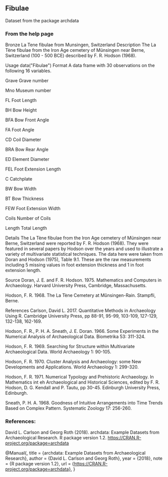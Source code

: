 ## Fibulae

Dataset from the package archdata

### From the help page

Bronze La Tene fibulae from Munsingen, Switzerland
Description
The La Tène fibulae from the Iron Age cemetery of Münsingen near Berne, Switzerland (100 - 500 BCE) described by F. R. Hodson (1968).

Usage
data("Fibulae")
Format
A data frame with 30 observations on the following 16 variables.

Grave
Grave number

Mno
Museum number

FL
Foot Length

BH
Bow Height

BFA
Bow Front Angle

FA
Foot Angle

CD
Coil Diameter

BRA
Bow Rear Angle

ED
Element Diameter

FEL
Foot Extension Length

C
Catchplate

BW
Bow Width

BT
Bow Thickness

FEW
Foot Extension Width

Coils
Number of Coils

Length
Total Length

Details
The La Tène fibulae from the Iron Age cemetery of Münsingen near Berne, Switzerland were reported by F. R. Hodson (1968). They were featured in several papers by Hodson over the years and used to illustrate a variety of multivariate statistical techniques. The data here were taken from Doran and Hodson (1975), Table 9.1. These are the raw measurements including 5 missing values in foot extension thickness and 1 in foot extension length.

Source
Doran, J. E. and F. R. Hodson. 1975. Mathematics and Computers in Archaeology. Harvard University Press, Cambridge, Massachusetts.

Hodson, F. R. 1968. The La Tène Cemetery at Műnsingen-Rain. Stampfli, Berne.

References
Carlson, David L. 2017. Quantitative Methods in Archaeology Using R. Cambridge University Press, pp 88-91, 95-99, 103-109, 127-129, 132-138, 162-169.

Hodson, F. R., P. H. A. Sneath, J. E. Doran. 1966. Some Experiments in the Numerical Analysis of Archaeological Data. Biometrika 53: 311-324.

Hodson, F. R. 1969. Searching for Structure within Multivariate Archaeological Data. World Archaeology 1: 90-105.

Hodson, F. R. 1970. Cluster Analysis and Archaeology: some New Developments and Applications. World Archaeology 1: 299-320.

Hodson, F. R. 1971. Numerical Typology and Prehistoric Archaeology. In Mathematics int eh Archaeological and Historical Sciences, edited by F. R. Hodson, D. G. Kendall and P. Tautu, pp 30-45. Edinburgh University Press, Edinburgh.

Sneath, P. H. A. 1968. Goodness of Intuitive Arrangements into Time Trends Based on Complex Pattern. Systematic Zoology 17: 256-260.

### References:

David L. Carlson and Georg Roth (2018). archdata: Example Datasets from
  Archaeological Research. R package version 1.2.
  https://CRAN.R-project.org/package=archdata
  
  @Manual{,
    title = {archdata: Example Datasets from Archaeological Research},
    author = {David L. Carlson and Georg Roth},
    year = {2018},
    note = {R package version 1.2},
    url = {https://CRAN.R-project.org/package=archdata},
  }